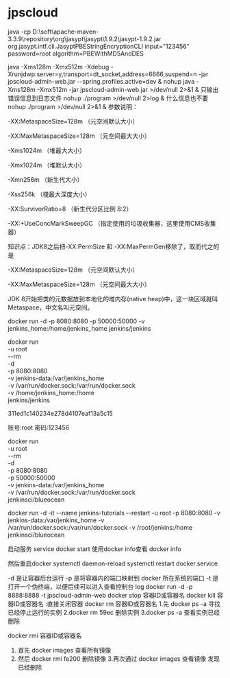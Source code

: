 # jpscloud

java -cp D:\soft\apache-maven-3.3.9\repository\org\jasypt\jasypt\1.9.2\jasypt-1.9.2.jar org.jasypt.intf.cli.JasyptPBEStringEncryptionCLI input="123456" password=root algorithm=PBEWithMD5AndDES

java -Xms128m -Xmx512m -Xdebug -Xrunjdwp:server=y,transport=dt_socket,address=6666,suspend=n -jar jpscloud-admin-web.jar --spring.profiles.active=dev &
nohup java -Xms128m -Xmx512m -jar jpscloud-admin-web.jar >/dev/null 2>&1 &
只输出错误信息到日志文件
nohup ./program >/dev/null 2>log &
什么信息也不要
nohup ./program >/dev/null 2>&1 &
参数说明：

-XX:MetaspaceSize=128m （元空间默认大小）

-XX:MaxMetaspaceSize=128m （元空间最大大小）

-Xms1024m （堆最大大小）

-Xmx1024m （堆默认大小）

-Xmn256m （新生代大小）

-Xss256k （棧最大深度大小）

-XX:SurvivorRatio=8 （新生代分区比例 8:2）

-XX:+UseConcMarkSweepGC （指定使用的垃圾收集器，这里使用CMS收集器）

知识点：JDK8之后把-XX:PermSize 和 -XX:MaxPermGen移除了，取而代之的是

-XX:MetaspaceSize=128m （元空间默认大小）

-XX:MaxMetaspaceSize=128m （元空间最大大小）

JDK 8开始把类的元数据放到本地化的堆内存(native heap)中，这一块区域就叫Metaspace，中文名叫元空间。

docker run -d -p 8080:8080 -p 50000:50000 -v jenkins_home:/home/jenkins_home jenkins/jenkins

docker run \
  -u root \
  --rm \
  -d \
  -p 8080:8080 \
  -v jenkins-data:/var/jenkins_home \
  -v /var/run/docker.sock:/var/run/docker.sock \
  -v /home/jenkins_home:/home \
  jenkins/jenkins
  
  311ed1c140234e278d4107eaf13a5c15
  
  账号:root 
  密码:123456
  
  docker run \
  -u root \
  --rm \
  -d \
  -p 8080:8080 \
  -p 50000:50000 \
  -v jenkins-data:/var/jenkins_home \
  -v /var/run/docker.sock:/var/run/docker.sock \
  jenkinsci/blueocean
  
  
  docker run -d -it --name jenkins-tutorials --restart -u root -p 8080:8080 -v jenkins-data:/var/jenkins_home -v /var/run/docker.sock:/var/run/docker.sock -v /root/jenkins:/home jenkinsci/blueocean
  
  
启动服务
service docker start
使用docker info查看
docker info

然后重启docker
systemctl daemon-reload
systemctl restart docker.service
 
-d 是让容器后台运行
-p 是将容器内的端口映射到 docker 所在系统的端口
-t 是打开一个伪终端，以便后续可以进入查看控制台 log
docker run -d -p 8888:8888 -t jpscloud-admin-web
docker stop 容器ID或容器名 
docker kill 容器ID或容器名 :直接关闭容器
docker rm 容器ID或容器名 
1.先 docker ps -a 寻找已经停止运行的实例 
2.docker rm 59ec 删除实例 
3.docker ps -a 查看实例已经删除 

docker rmi 容器ID或容器名 
1. 首先 docker images 查看所有镜像 
2. 然后 docker rmi fe200 删除镜像 
3.再次通过 docker images 查看镜像 发现已经删除 
